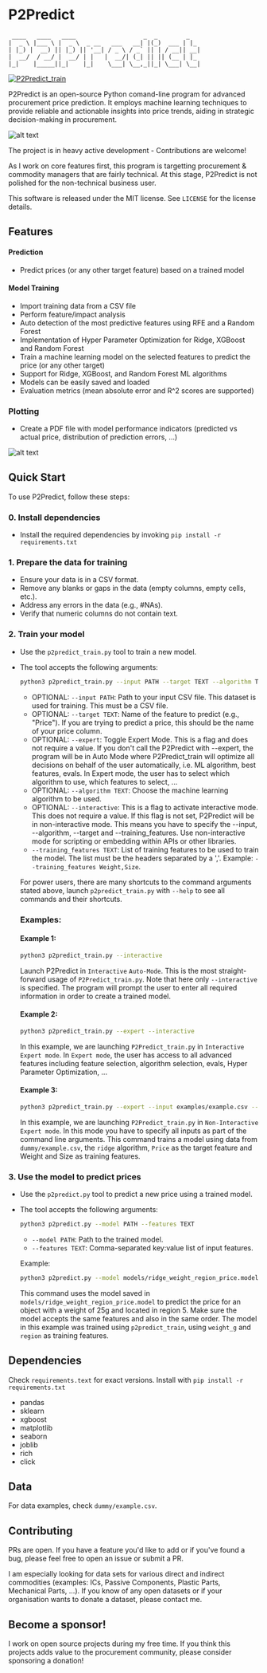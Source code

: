 # P2Predict
     ____   ____   ____                   _  _        _   
    |  _ \ |___ \ |  _ \  _ __   ___   __| |(_)  ___ | |_ 
    | |_) |  __) || |_) || '__| / _ \ / _` || | / __|| __|
    |  __/  / __/ |  __/ | |   |  __/| (_| || || (__ | |_ 
    |_|    |_____||_|    |_|    \___| \__,_||_| \___| \__|


[![P2Predict_train](https://github.com/ahmed-khalil-hafsi/P2Predict/actions/workflows/p2predict_train.yml/badge.svg)](https://github.com/ahmed-khalil-hafsi/P2Predict/actions/workflows/p2predict_train.yml)

P2Predict is an open-source Python comand-line program for advanced procurement price prediction. It employs machine learning techniques to provide reliable and actionable insights into price trends, aiding in strategic decision-making in procurement.

![alt text](./documentation/p2predict_train.gif)

The project is in heavy active development - Contributions are welcome!

As I work on core features first, this program is targetting procurement & commodity managers that are fairly technical. At this stage, P2Predict is not polished for the non-technical business user.

This software is released under the MIT license. See `LICENSE` for the license details.



## Features

#### Prediction
- Predict prices (or any other target feature) based on a trained model

#### Model Training
- Import training data from a CSV file
- Perform feature/impact analysis
- Auto detection of the most predictive features using RFE and a Random Forest
- Implementation of Hyper Parameter Optimization for Ridge, XGBoost and Random Forest
- Train a machine learning model on the selected features to predict the price (or any other target)
- Support for Ridge, XGBoost, and Random Forest ML algorithms
- Models can be easily saved and loaded
- Evaluation metrics (mean absolute error and R^2 scores are supported)

### Plotting
- Create a PDF file with model performance indicators (predicted vs actual price, distribution of prediction errors, ...)

![alt text](./documentation/model_perf_plot.png)

## Quick Start

To use P2Predict, follow these steps:

### 0. Install dependencies
   - Install the required dependencies by invoking `pip install -r requirements.txt`
   
### 1. Prepare the data for training
   - Ensure your data is in a CSV format.
   - Remove any blanks or gaps in the data (empty columns, empty cells, etc.).
   - Address any errors in the data (e.g., #NAs).
   - Verify that numeric columns do not contain text.

### 2. Train your model
   
   - Use the `p2predict_train.py` tool to train a new model.
   - The tool accepts the following arguments:

     ```bash
     python3 p2predict_train.py --input PATH --target TEXT --algorithm TEXT --expert --verbose --interactive --training_features TEXT
     ```

     - OPTIONAL: `--input PATH`: Path to your input CSV file. This dataset is used for training. This must be a CSV file.
     - OPTIONAL: `--target TEXT`: Name of the feature to predict (e.g., "Price"). If you are trying to predict a price, this should be the name of your price column.
     - OPTIONAL: `--expert`: Toggle Expert Mode. This is a flag and does not require a value. If you don't call the P2Predict with --expert, the program will be in Auto Mode where P2Predict_train will optimize all decisions on behalf of the user automatically, i.e. ML algorithm, best features, evals. In Expert mode, the user has to select which algorithm to use, which features to select, ...
     - OPTIONAL: `--algorithm TEXT`: Choose the machine learning algorithm to be used.
     - OPTIONAL: `--interactive`: This is a flag to activate interactive mode. This does not require a value. If this flag is not set, P2Predict will be in non-interactive mode. This means you have to specify the --input, --algorithm, --target and --training_features. Use non-interactive mode for scripting or embedding within APIs or other libraries.
     - `--training_features TEXT`: List of training features to be used to train the model. The list must be the headers separated by a ','. Example: `--training_features Weight,Size`.

     For power users, there are many shortcuts to the command arguments stated above, launch `p2predict_train.py` with `--help` to see all commands and their shortcuts.

     ### Examples:

     #### Example 1:

     ```bash
     python3 p2predict_train.py --interactive
     ```

     Launch P2Predict in `Interactive` `Auto-Mode`. This is the most straight-forward usage of `P2Predict_train.py`. Note that here only `--interactive` is specified. The program will prompt the user to enter all required information in order to create a trained model.  

     #### Example 2:
     
     ```bash
     python3 p2predict_train.py --expert --interactive
     ```

     In this example, we are launching `P2Predict_train.py` in `Interactive` `Expert mode`. In `Expert mode`, the user has access to all advanced features including feature selection, algorithm selection, evals, Hyper Parameter Optimization, ...  

     #### Example 3:
     ```bash
     python3 p2predict_train.py --expert --input examples/example.csv --algorithm ridge --target Price --training_features Weight,Size
     ```

     In this example, we are launching `P2Predict_train.py` in `Non-Interactive` `Expert mode`. In this mode you have to specify all inputs as part of the command line arguments. This command trains a model using data from `dummy/example.csv`, the `ridge` algorithm, `Price` as the target feature and Weight and Size as training features.

      
### 3. Use the model to predict prices
   - Use the `p2predict.py` tool to predict a new price using a trained model.
   - The tool accepts the following arguments:

     ```bash
     python3 p2predict.py --model PATH --features TEXT
     ```

     - `--model PATH`: Path to the trained model.
     - `--features TEXT`: Comma-separated key:value list of input features.

     Example:

     ```bash
     python3 p2predict.py --model models/ridge_weight_region_price.model --features weight_g:25,region:5
     ```

     This command uses the model saved in `models/ridge_weight_region_price.model` to predict the price for an object with a weight of 25g and located in region 5. Make sure the model accepts the same features and also in the same order. The model in this example was trained using `p2predict_train`, using `weight_g` and `region` as training features.

## Dependencies

Check `requirements.text` for exact versions. Install with `pip install -r requirements.txt`
- pandas
- sklearn
- xgboost
- matplotlib
- seaborn
- joblib
- rich
- click

## Data

For data examples, check `dummy/example.csv`.

## Contributing

PRs are open. If you have a feature you'd like to add or if you've found a bug, please feel free to open an issue or submit a PR.

I am especially looking for data sets for various direct and indirect commodities (examples: ICs, Passive Components, Plastic Parts, Mechanical Parts, ...). If you know of any open datasets or if your organisation wants to donate a dataset, please contact me.

## Become a sponsor!

I work on open source projects during my free time. If you think this projects adds value to the procurement community, please consider sponsoring a donation!
